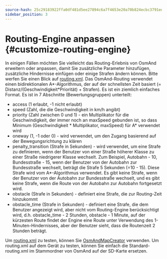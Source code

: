 ```yaml
---
source-hash: 25c29183922ffa0df481d5ee27894c6a7f4653e20a70b824ecbc3791edaafed7
sidebar_position: 3
---
```


# Routing-Engine anpassen {#customize-routing-engine}

In einigen Fällen möchten Sie vielleicht das Routing-Erlebnis von OsmAnd erweitern oder anpassen, damit Sie zusätzliche Parameter hinzufügen, zusätzliche Hindernisse einfügen oder einige Strafen ändern können. Bitte werfen Sie einen Blick auf [routing.xml](https://github.com/osmandapp/OsmAnd-resources/blob/master/routing/routing.xml). Das OsmAnd-Routing verwendet einen bidirektionalen A*-Algorithmus, der auf der schnellsten Zeit basiert (= Distanz/(Geschwindigkeit*Priorität) + Strafen). Es ist ein ziemlich einfaches Format. Es ist in 7 Abschnitte (Bewertungsgruppen) unterteilt:

* access (1 erlaubt, -1 nicht erlaubt)
* speed (Zahl, die die Geschwindigkeit in km/h angibt)
* priority (Zahl zwischen 0 und 1) - ein Multiplikator für die Geschwindigkeit, der immer noch an maxSpeed gebunden ist, so dass Minimum (Geschwindigkeit * Multiplikator, maxSpeed) für A* verwendet wird
* oneway (1, -1 oder 0) - wird verwendet, um den Zugang basierend auf der Bewegungsrichtung zu klären
* penalty_transition (Strafe in Sekunden) - wird verwendet, um eine Strafe zu definieren, wenn der Benutzer von einer Straße höherer Klasse zu einer Straße niedrigerer Klasse wechselt. Zum Beispiel, Autobahn - 10, Bundesstraße - 15, wenn der Benutzer von der Autobahn zur Bundesstraße wechselt, beträgt die Strafe 5 Sekunden (=10 - 15). Diese Strafe wird vom A*-Algorithmus verwendet. Es gibt keine Strafe, wenn der Benutzer von der Autobahn zur Bundesstraße wechselt, und es gibt keine Strafe, wenn die Route von der Autobahn zur Autobahn fortgesetzt wird.
* obstacle (Strafe in Sekunden) - definiert eine Strafe, die zur Routing-Zeit hinzukommt
* obstacle_time (Strafe in Sekunden) - definiert eine Strafe, die dem Benutzer angezeigt wird, aber nicht vom Routing-Engine berücksichtigt wird, d.h. obstacle_time - 2 Stunden, obstacle - 1 Minute, auf der kürzesten Route findet der Engine eine Route unter Verwendung des 1-Minuten-Hindernisses, aber der Benutzer sieht, dass die Routenzeit 2 Stunden beträgt.

Um [routing.xml](https://github.com/osmandapp/OsmAnd-resources/blob/master/routing/routing.xml) zu testen, können Sie [OsmAndMapCreator](http://download.osmand.net/latest-night-build/OsmAndMapCreator-main.zip) verwenden. Um routing.xml auf dem Gerät zu testen, können Sie einfach die Standard-routing.xml im Stammordner von OsmAnd auf der SD-Karte ersetzen.